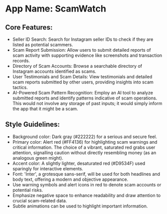 # **App Name**: ScamWatch

## Core Features:

- Seller ID Search: Search for Instagram seller IDs to check if they are listed as potential scammers.
- Scam Report Submission: Allow users to submit detailed reports of scam activity with supporting evidence like screenshots and transaction records.
- Directory of Scam Accounts: Browse a searchable directory of Instagram accounts identified as scams.
- User Testimonials and Scam Details: View testimonials and detailed scam reports submitted by other users, providing insights into scam tactics.
- AI-Powered Scam Pattern Recognition: Employ an AI tool to analyze submitted reports and identify patterns indicative of scam operations. This would not involve any storage of past inputs; it would simply inform the app that it might be a scam.

## Style Guidelines:

- Background color: Dark gray (#222222) for a serious and secure feel.
- Primary color: Alert red (#FF4136) for highlighting scam warnings and critical information. The choice of a vibrant, saturated red grabs user attention, signalling caution without directly resembling money (as an analogous green might).
- Accent color: A slightly lighter, desaturated red (#D9534F) used sparingly for interactive elements.
- Font: 'Inter', a grotesque sans-serif, will be used for both headlines and body text, offering a modern and objective appearance.
- Use warning symbols and alert icons in red to denote scam accounts or potential risks.
- Emphasize negative space to enhance readability and draw attention to crucial scam-related data.
- Subtle animations can be used to highlight important information.